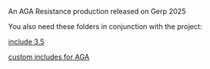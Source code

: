 An AGA Resistance production released on Gerp 2025

You also need these folders in conjunction with the project:

[include 3.5](https://github.com/christiangerbig/include-3.5)

[custom includes for AGA](https://github.com/christiangerbig/custom-includes-aga)
